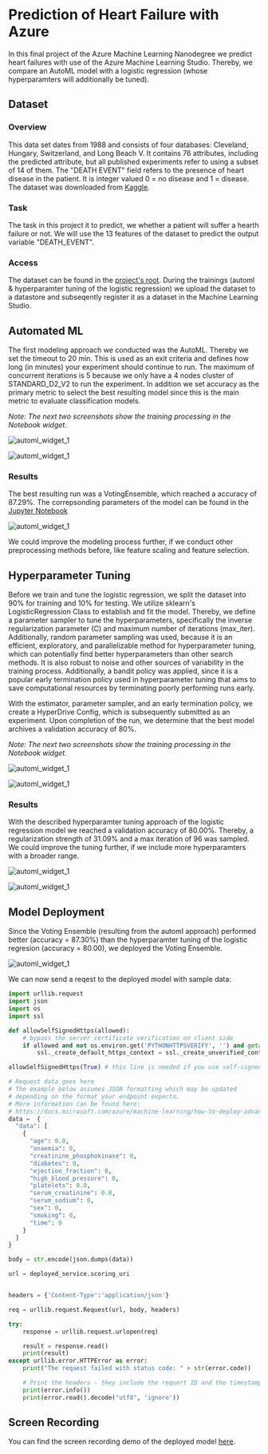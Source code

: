 

# Prediction of Heart Failure with Azure

In this final project of the Azure Machine Learning Nanodegree we predict heart failures with use of the Azure Machine Learning Studio.
Thereby, we compare an AutoML model with a logistic regression (whose hyperparamters will additionally be tuned).


## Dataset

### Overview

This data set dates from 1988 and consists of four databases: Cleveland, Hungary, Switzerland, and Long Beach V. It contains 76 attributes, including the predicted attribute, but all published experiments refer to using a subset of 14 of them.
The "DEATH EVENT" field refers to the presence of heart disease in the patient. It is integer valued 0 = no disease and 1 = disease.
The dataset was downloaded from [Kaggle](https://www.kaggle.com/datasets/fedesoriano/heart-failure-prediction).

### Task

The task in this project it to predict, we whether a patient will suffer a hearth failure or not. 
We will use the 13 features of the dataset to predict the output variable "DEATH_EVENT". 

### Access

The dataset can be found in the [project's root](https://github.com/jopagel/Azure-Heart-Failure-Prediction). During the trainings (automl & hyperparamter tuning of the logistic regression)
we upload the dataset to a datastore and subseqently register it as a dataset in the Machine Learning Studio.

## Automated ML
The first modeling approach we conducted was the AutoML. Thereby we set the timeout to 20 min. This is used as an exit criteria and defines how long (in minutes) your experiment should continue to run. The maximum of concurrent iterations is 5 because we only have a 4 nodes cluster of STANDARD_D2_V2 to run the experiment.
In addition we set accuracy as the primary metric to select the best resulting model since this is the main metric to evaluate classification models.

*Note: The next two screenshots show the training processing in the Notebook widget.*

![automl_widget_1](screenshots/automl_widget_1.PNG)

![automl_widget_1](screenshots/automl_widget_2.PNG)

### Results

The best resulting run was a VotingEnsemble, which reached a accuracy of 87.29%. The correpsonding parameters of the model can be found in the [Jupyter Notebook](https://github.com/jopagel/Azure-Heart-Failure-Prediction/blob/main/hyperparameter_tuning.ipynb)

![automl_widget_1](screenshots/best_model.PNG)

We could improve the modeling process further, if we conduct other preprocessing methods before, like feature scaling and feature selection.


## Hyperparameter Tuning

Before we train and tune the logistic regression, we split the dataset into 90% for training and 10% for testing.
We utilize sklearn's LogisticRegression Class to establish and fit the model.
Thereby, we define a parameter sampler to tune the hyperparameters, specifically the inverse regularization parameter (C) and maximum number of iterations (max_iter).
Additionally, random parameter sampling was used, because it is an efficient, exploratory, and parallelizable method for hyperparameter tuning, which can potentially find better hyperparameters than other search methods. It is also robust to noise and other sources of variability in the training process. Additionally, a bandit policy was applied, since it is a popular early termination policy used in hyperparameter tuning that aims to save computational resources by terminating poorly performing runs early.

With the estimator, parameter sampler, and an early termination policy, we create a HyperDrive Config, which is subsequently submitted as an experiment.
Upon completion of the run, we determine that the best model archives a validation accuracy of 80%.

*Note: The next two screenshots show the training processing in the Notebook widget.*

![automl_widget_1](screenshots/tuning_widget_1.PNG)

![automl_widget_1](screenshots/tuning_widget_2.PNG)


### Results

With the described hyperparamter tuning approach of the logistic regression model we reached a validation accuracy of 80.00%. 
Thereby, a regularization strength of 31.09% and a max iteration of 96 was sampled. 
We could improve the tuning further, if we include more hyperparamters with a broader range. 

![automl_widget_1](screenshots/best_tuning_model_print.PNG)

![automl_widget_1](screenshots/best_tuning_model_ui.PNG)



## Model Deployment

Since the Voting Ensemble (resulting from the automl approach) performed better (accuracy = 87.30%) than the hyperparamter tuning of the logistic regresion (accuracy = 80.00),
we deployed the Voting Ensemble.

![automl_widget_1](screenshots/endpoint.PNG)


We can now send a reqest to the deployed model with sample data:

```python
import urllib.request
import json
import os
import ssl

def allowSelfSignedHttps(allowed):
    # bypass the server certificate verification on client side
    if allowed and not os.environ.get('PYTHONHTTPSVERIFY', '') and getattr(ssl, '_create_unverified_context', None):
        ssl._create_default_https_context = ssl._create_unverified_context

allowSelfSignedHttps(True) # this line is needed if you use self-signed certificate in your scoring service.

# Request data goes here
# The example below assumes JSON formatting which may be updated
# depending on the format your endpoint expects.
# More information can be found here:
# https://docs.microsoft.com/azure/machine-learning/how-to-deploy-advanced-entry-script
data =  {
  "data": [
    {
      "age": 0.0,
      "anaemia": 0,
      "creatinine_phosphokinase": 0,
      "diabetes": 0,
      "ejection_fraction": 0,
      "high_blood_pressure": 0,
      "platelets": 0.0,
      "serum_creatinine": 0.0,
      "serum_sodium": 0,
      "sex": 0,
      "smoking": 0,
      "time": 0
    }
  ]
}

body = str.encode(json.dumps(data))

url = deployed_service.scoring_uri


headers = {'Content-Type':'application/json'}

req = urllib.request.Request(url, body, headers)

try:
    response = urllib.request.urlopen(req)

    result = response.read()
    print(result)
except urllib.error.HTTPError as error:
    print("The request failed with status code: " + str(error.code))

    # Print the headers - they include the requert ID and the timestamp, which are useful for debugging the failure
    print(error.info())
    print(error.read().decode("utf8", 'ignore'))
```


## Screen Recording 

You can find the screen recording demo of the deployed model [here](https://www.youtube.com/watch?v=aYwIY_2QGSc).

